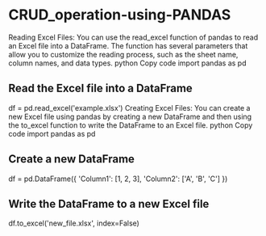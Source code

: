 # CRUD_operation-using-PANDAS

Reading Excel Files: You can use the read_excel function of pandas to read an Excel file into a DataFrame. The function has several parameters that allow you to customize the reading process, such as the sheet name, column names, and data types.
python
Copy code
import pandas as pd

## Read the Excel file into a DataFrame
df = pd.read_excel('example.xlsx')
Creating Excel Files: You can create a new Excel file using pandas by creating a new DataFrame and then using the to_excel function to write the DataFrame to an Excel file.
python
Copy code
import pandas as pd

## Create a new DataFrame
df = pd.DataFrame({
    'Column1': [1, 2, 3],
    'Column2': ['A', 'B', 'C']
})

## Write the DataFrame to a new Excel file
df.to_excel('new_file.xlsx', index=False)
